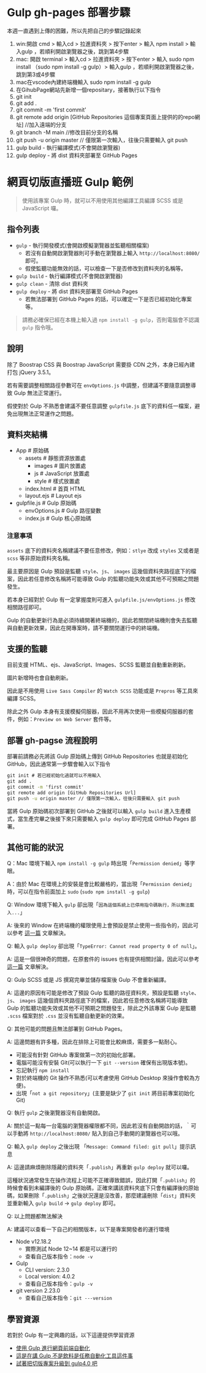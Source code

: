 
# Gulp gh-pages 部署步驟 
本週一直遇到上傳的困難，所以先把自己的步驟記錄起來
1. win:開啟 cmd > 輸入cd > 拉進資料夾 > 按下enter > 輸入 npm install > 輸入gulp ，若順利開啟瀏覽器之後，跳到第4步驟
1. mac: 開啟 terminal > 輸入cd > 拉進資料夾 > 按下enter > 輸入 sudo npm install （sudo npm install -g gulp）> 輸入gulp ，若順利開啟瀏覽器之後，跳到第3或4步驟
1. mac在vscode內建終端機輸入 sudo npm install -g gulp
1. 在GihubPage網站先新增一個repositary，接著執行以下指令
1. git init
1. git add .
1. git commit -m 'first commit'
1. git remote add origin [GitHub Repositories 這個專案頁面上提供的的repo網址] //加入遠端的分支
1. git branch -M main //修改目前分支的名稱
1. git push -u origin master // 僅限第一次輸入，往後只需要輸入 git push
1. gulp build - 執行編譯模式(不會開啟瀏覽器)
1. gulp deploy - 將 dist 資料夾部署至 GitHub Pages

# 網頁切版直播班 Gulp 範例

> 使用該專案 Gulp 時，就可以不用使用其他編譯工具編譯 SCSS 或是 JavaScript 囉。
## 指令列表

- `gulp` - 執行開發模式(會開啟模擬瀏覽器並監聽相關檔案)
  - 若沒有自動開啟瀏覽器則可手動在瀏覽器上輸入 `http://localhost:8080/` 即可。
  - 假使監聽功能無效的話，可以檢查一下是否修改到資料夾的名稱等。
- `gulp build` - 執行編譯模式(不會開啟瀏覽器)
- `gulp clean` - 清除 dist 資料夾
- `gulp deploy` - 將 dist 資料夾部署至 GitHub Pages
  - 若無法部署到 GitHub Pages 的話，可以確定一下是否已經初始化專案等。

> 請務必確保已經在本機上輸入過 `npm install -g gulp`，否則電腦會不認識 `gulp` 指令哦。

## 說明

除了 Boostrap CSS 與 Boostrap JavaScript 需要掛 CDN 之外，本身已經內建打包 jQuery 3.5.1。

若有需要調整相關路徑參數可在 `envOptions.js` 中調整，但建議不要隨意調整導致 Gulp 無法正常運行。

假使對於 Gulp 不熟悉會建議不要任意調整 `gulpfile.js` 底下的資料任一檔案，避免出現無法正常運作之問題。

## 資料夾結構

- App # 原始碼
  - assets # 靜態資源放置處
    - images # 圖片放置處
    - js # JavaScript 放置處
    - style # 樣式放置處
  - index.html # 首頁 HTML
  - layout.ejs # Layout ejs
- gulpfile.js # Gulp 原始碼
  - envOptions.js # Gulp 路徑變數
  - index.js # Gulp 核心原始碼

### 注意事項

`assets` 底下的資料夾名稱建議不要任意修改，例如：`stlye` 改成 `styles` 又或者是 `scss` 等非原始資料夾名稱。

最主要原因是 Gulp 預設是監聽 `style`、`js`、 `images` 這幾個資料夾路徑底下的檔案，因此若任意修改名稱將可能導致 Gulp 的監聽功能失效或其他不可預期之問題發生。

若本身已經對於 Gulp 有一定掌握度則可進入 `gulpfile.js/envOptions.js` 修改相關路徑即可。

Gulp 的自動更新行為是必須持續開著終端機的，因此若關閉終端機則會失去監聽與自動更新效果，因此在開專案時，請不要關閉運行中的終端機。

## 支援的監聽

目前支援 HTML、ejs、JavaScript、Images、SCSS 監聽並自動重新刷新。

圖片新增時也會自動刷新。

因此是不用使用 `Live Sass Compiler` 的 `Watch SCSS` 功能或是 `Prepros` 等工具來編譯 SCSS。

除此之外 Gulp 本身有支援模擬伺服器，因此不用再次使用一些模擬伺服器的套件，例如：`Preview on Web Server` 套件等。

## 部署 gh-pagse 流程說明

部署前請務必先將該 Gulp 原始碼上傳到 GitHub Repositories 也就是初始化 GitHub，因此通常第一步驟會輸入以下指令

```cmd
git init # 若已經初始化過就可以不用輸入
git add .
git commit -m 'first commit'
git remote add origin [GitHub Repositories Url]
git push -u origin master // 僅限第一次輸入，往後只需要輸入 git push
```

當將 Gulp 原始碼初次部署到 GitHub 之後就可以輸入 `gulp build` 進入生產模式，當生產完畢之後接下來只需要輸入 `gulp deploy` 即可完成 GitHub Pages 部署。

## 其他可能的狀況

Q：Mac 環境下輸入 `npm install -g gulp` 時出現「`Permission denied`」等字眼。

A：由於 Mac 在環境上的安裝是會比較嚴格的，當出現「`Permission denied`」時，可以在指令前面加上 `sudo` (`sudo npm install -g gulp`)

Q: Window 環境下輸入 `gulp` 卻出現「`因為這個系統上已停用指令碼執行，所以無法載入...`」

A: 後來的 Window 在終端機的權限使用上會預設是禁止使用一些指令的，因此可以參考 [這一篇](https://hsiangfeng.github.io/other/20200510/1067127387/) 文章解決。

Q: 輸入 `gulp deploy` 卻出現「`TypeError: Cannot read property 0 of null`」。

A: 這是一個很神奇的問題，在原套件的 issues 也有提供相關討論，因此可以參考 [這一篇](https://hsiangfeng.github.io/gulp/20191220/1507807439/) 文章解決。

Q: Gulp SCSS 或是 JS 撰寫完畢並儲存檔案後 Gulp 不會重新編譯。

A: 這邊的原因有可能是修改了預設 Gulp 監聽的路徑資料夾，預設是監聽 `style`、`js`、 `images` 這幾個資料夾路徑底下的檔案，因此若任意修改名稱將可能導致 Gulp 的監聽功能失效或其他不可預期之問題發生，除此之外該專案 Gulp 是監聽 `.scss` 檔案對於 `.css` 並沒有監聽自動更新的效果。

Q: 其他可能的問題且無法部署到 GitHub Pages。

A: 這邊問題有許多種，因此在排除上可能會比較麻煩，需要多一點耐心。

- 可能沒有針對 GitHub 專案做第一次的初始化部署。
- 電腦可能沒有安裝 Git(可以執行一下 `git --version` 確保有出現版本號)。
- 忘記執行 `npm install`
- 對於終端機的 Git 操作不熟悉(可以考慮使用 GitHub Desktop 來操作會較為方便)。
- 出現「`not a git repository`」(主要是缺少了 `git init` 將目前專案初始化 Git)

Q: 執行 `gulp` 之後瀏覽器沒有自動開啟。

A: 關於這一點每一台電腦的瀏覽器權限都不同，因此若沒有自動開啟的話，｀可以手動將 `http://localhost:8080/` 貼入到自己手動開的瀏覽器也可以哦。

Q: 輸入 `gulp deploy` 之後出現 「`Message: Command filed: git pull`」提示訊息

A: 這邊請麻煩刪除隱藏的資料夾「`.publish`」再重新 `gulp deploy` 就可以囉。

這種狀況通常發生在操作流程上可能不正確導致錯誤，因此打開「`.publish`」的時候會看到未編譯後的 Gulp 原始碼，正確來講該資料夾底下只會有編譯後的原始碼，如果刪除「`.publish`」之後狀況還是沒改善，那麼建議刪除「`dist`」資料夾並重新輸入 `gulp build` → `gulp deploy` 即可。

Q: 以上問題都無法解決

A: 建議可以查看一下自己的相關版本，以下是專案開發者的運行環境

- Node v12.18.2
  - 實際測試 Node 12~14 都是可以運行的
  - 查看自己版本指令：`node -v`
- Gulp
  - CLI version: 2.3.0
  - Local version: 4.0.2
  - 查看自己版本指令：`gulp -v`
- git version 2.23.0
  - 查看自己版本指令：`git ---version`

## 學習資源

若對於 Gulp 有一定興趣的話，以下這邊提供學習資源

- [使用 Gulp 進行網頁前端自動化](https://courses.hexschool.com/p/gulp)
- [這是在講 Gulp 不是飲料是任務自動化工具這件事](https://hsiangfeng.github.io/tags/%E9%80%99%E6%98%AF%E5%9C%A8%E8%AC%9B-Gulp-%E4%B8%8D%E6%98%AF%E9%A3%B2%E6%96%99%E6%98%AF%E4%BB%BB%E5%8B%99%E8%87%AA%E5%8B%95%E5%8C%96%E5%B7%A5%E5%85%B7%E9%80%99%E4%BB%B6%E4%BA%8B/page/2/)
- [試著把切版專案升級到 gulp4.0 吧](https://ithelp.ithome.com.tw/users/20104132/ironman/2921)
